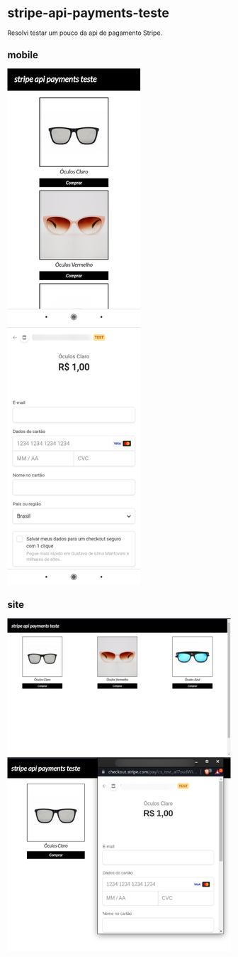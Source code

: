 # stripe-api-payments-teste

Resolvi testar um pouco da api de pagamento Stripe.

## mobile

<img src="./demo/mobile/inicio.jpg" width="300" />
<img src="./demo/mobile/pagamento.jpg" width="300" />

## site

<img src="./demo/site/inicio.png" width="600" />
<img src="./demo/site/pagamento.png" width="600" />

